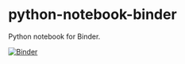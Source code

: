 # python-notebook-binder
Python notebook for Binder.

[![Binder](https://mybinder.org/badge.svg)](https://mybinder.org/v2/gh/funcloudio/python-notebook-binder/master?filepath=work%2Fpython_function_service_example.ipynb)
